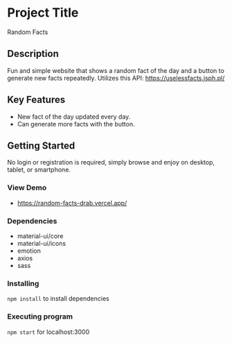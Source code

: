 # Project Title
Random Facts

## Description
Fun and simple website that shows a random fact of the day and a button to generate new facts repeatedly. Utilizes this API: https://uselessfacts.jsph.pl/

## Key Features
* New fact of the day updated every day.
* Can generate more facts with the button.

## Getting Started
No login or registration is required, simply browse and enjoy on desktop, tablet, or smartphone.

### View Demo
* https://random-facts-drab.vercel.app/

### Dependencies
* material-ui/core
* material-ui/icons
* emotion
* axios
* sass

### Installing

` npm install ` to install dependencies

### Executing program

 `npm start` for localhost:3000


